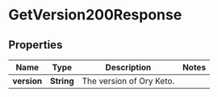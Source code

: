 

# GetVersion200Response


## Properties

| Name | Type | Description | Notes |
|------------ | ------------- | ------------- | -------------|
|**version** | **String** | The version of Ory Keto. |  |




